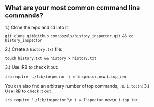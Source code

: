 ## What are your most common command line commands?

1.) Clone the repo and cd into it:

```git clone git@github.com:pszals/history_inspector.git && cd history_inspector```

2.) Create a `history.txt` file:

```touch history.txt && history > history.txt```

3.) Use IRB to check it out:

```irb```
```require './lib/inspector'```
```i = Inspector.new```
```i.top_ten```

You can also find an arbitrary number of top commands, i.e. `i.top(n)`3.) Use IRB to check it out:

```irb require './lib/inspector'\n i = Inspector.new\n i.top_ten```

